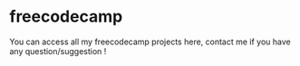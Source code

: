 # freecodecamp

You can access all my freecodecamp projects here, contact me if you have any question/suggestion !